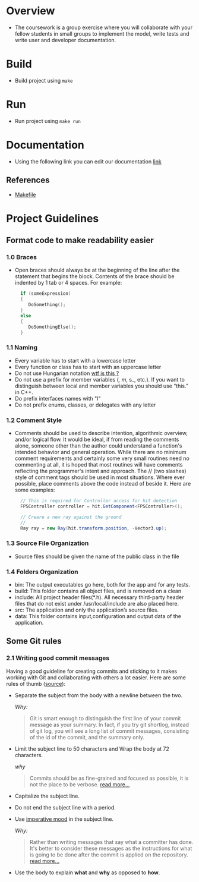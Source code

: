 # Overview
* The coursework is a group exercise where you will collaborate with your fellow students in small groups to
implement the model, write tests and write user and developer documentation.

# Build
* Build project using ```make```

# Run
* Run project using ```make run```

# Documentation
* Using the following link you can edit our documentation [link](https://www.overleaf.com/8949884345ypnhgyfsphmr)

## References
* [Makefile](https://gist.github.com/mauriciopoppe/de8907f67923091982c8c8136a063ea6)

# Project Guidelines
## Format code to make readability easier
### 1.0 Braces
  * Open braces should always be at the beginning of the line after the statement that begins the block. Contents of the brace should be indented by 1 tab or 4 spaces. For example:
  
      ```C++
        if (someExpression)
        {
           DoSomething();
        }
        else
        {
           DoSomethingElse();
        }
      ```
      
### 1.1 Naming
  * Every variable has to start with a lowercase letter
  * Every function or class has to start with an uppercase letter
  * Do not use Hungarian notation [wtf is this ?](https://stackoverflow.com/questions/768255/hungarian-notation-in-c-sharp)
  * Do not use a prefix for member variables (_, m_, s_, etc.).
    If you want to distinguish between local and member variables you should use “this.” in C++.
  * Do prefix interfaces names with "I"
  * Do not prefix enums, classes, or delegates with any letter
  
  ### 1.2 Comment Style
   * Comments should be used to describe intention, algorithmic overview, and/or logical flow.
    It would be ideal, if from reading the comments alone, someone other than the author could
    understand a function's intended behavior and general operation. While there are no minimum 
    comment requirements and certainly some very small routines need no commenting at all, 
    it is hoped that most routines will have comments reflecting the programmer's intent and approach.
    The // (two slashes) style of comment tags should be used in most situations.
    Where ever possible, place comments above the code instead of beside it. Here are some examples:
      ```C#
		// This is required for Controller access for hit detection
		FPSController controller = hit.GetComponent<FPSController>();
 
		// Creare a new ray against the ground
		//
		Ray ray = new Ray(hit.transform.position, -Vector3.up);
      ```	
  
  ### 1.3 Source File Organization
  * Source files should be given the name of the public class in the file
  
  ### 1.4 Folders Organization
  * bin: The output executables go here, both for the app and for any tests.
  * build: This folder contains all object files, and is removed on a clean
  * include: All project header files(*.h). All necessary third-party header files that do not exist under /usr/local/include are also placed here.
  * src: The application and only the application’s source files.
  * data: This folder contains input,configuration and output data of the application.
 
 ## Some Git rules
 <a name="git-workflow"></a>


### 2.1 Writing good commit messages

Having a good guideline for creating commits and sticking to it makes working with Git and collaborating with others a lot easier. Here are some rules of thumb ([source](https://chris.beams.io/posts/git-commit/#seven-rules)):

 * Separate the subject from the body with a newline between the two.

    _Why:_
    > Git is smart enough to distinguish the first line of your commit message as your summary. In fact, if you try git shortlog, instead of git log, you will see a long list of commit messages, consisting of the id of the commit, and the summary only.

 * Limit the subject line to 50 characters and Wrap the body at 72 characters.

    _why_
    > Commits should be as fine-grained and focused as possible, it is not the place to be verbose. [read more...](https://medium.com/@preslavrachev/what-s-with-the-50-72-rule-8a906f61f09c)

 * Capitalize the subject line.
 * Do not end the subject line with a period.
 * Use [imperative mood](https://en.wikipedia.org/wiki/Imperative_mood) in the subject line.

    _Why:_
    > Rather than writing messages that say what a committer has done. It's better to consider these messages as the instructions for what is going to be done after the commit is applied on the repository. [read more...](https://news.ycombinator.com/item?id=2079612)


 * Use the body to explain **what** and **why** as opposed to **how**.

 <a name="documentation"></a>
  
  
  

